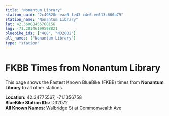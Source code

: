 ```yaml
---
title: "Nonantum Library"
station_uuid: "2c49820e-eaa6-fe43-c4e6-ee013c660b79"
station_name: "Nonantum Library"
lat: 42.36068455768156
lng: -71.20146199598821
bluebike_ids: ["468", "N32002"]
all_names: ["Nonantum Library"]
type: "station"
---
```


# FKBB Times from Nonantum Library

This page shows the Fastest Known BlueBike (FKBB) times from **Nonantum Library** to all other stations.

**Location:** 42.34775567, -71.1356758  
**BlueBike Station IDs:** D32072  
**All Known Names:** Walbridge St at Commonwealth Ave

